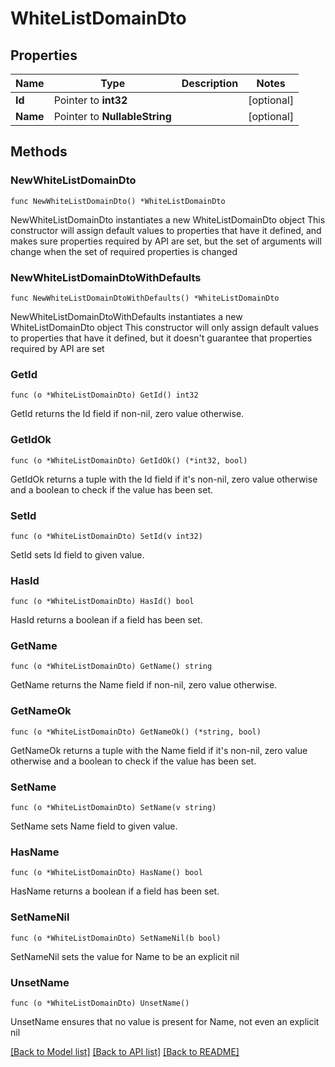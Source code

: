 # WhiteListDomainDto

## Properties

Name | Type | Description | Notes
------------ | ------------- | ------------- | -------------
**Id** | Pointer to **int32** |  | [optional] 
**Name** | Pointer to **NullableString** |  | [optional] 

## Methods

### NewWhiteListDomainDto

`func NewWhiteListDomainDto() *WhiteListDomainDto`

NewWhiteListDomainDto instantiates a new WhiteListDomainDto object
This constructor will assign default values to properties that have it defined,
and makes sure properties required by API are set, but the set of arguments
will change when the set of required properties is changed

### NewWhiteListDomainDtoWithDefaults

`func NewWhiteListDomainDtoWithDefaults() *WhiteListDomainDto`

NewWhiteListDomainDtoWithDefaults instantiates a new WhiteListDomainDto object
This constructor will only assign default values to properties that have it defined,
but it doesn't guarantee that properties required by API are set

### GetId

`func (o *WhiteListDomainDto) GetId() int32`

GetId returns the Id field if non-nil, zero value otherwise.

### GetIdOk

`func (o *WhiteListDomainDto) GetIdOk() (*int32, bool)`

GetIdOk returns a tuple with the Id field if it's non-nil, zero value otherwise
and a boolean to check if the value has been set.

### SetId

`func (o *WhiteListDomainDto) SetId(v int32)`

SetId sets Id field to given value.

### HasId

`func (o *WhiteListDomainDto) HasId() bool`

HasId returns a boolean if a field has been set.

### GetName

`func (o *WhiteListDomainDto) GetName() string`

GetName returns the Name field if non-nil, zero value otherwise.

### GetNameOk

`func (o *WhiteListDomainDto) GetNameOk() (*string, bool)`

GetNameOk returns a tuple with the Name field if it's non-nil, zero value otherwise
and a boolean to check if the value has been set.

### SetName

`func (o *WhiteListDomainDto) SetName(v string)`

SetName sets Name field to given value.

### HasName

`func (o *WhiteListDomainDto) HasName() bool`

HasName returns a boolean if a field has been set.

### SetNameNil

`func (o *WhiteListDomainDto) SetNameNil(b bool)`

 SetNameNil sets the value for Name to be an explicit nil

### UnsetName
`func (o *WhiteListDomainDto) UnsetName()`

UnsetName ensures that no value is present for Name, not even an explicit nil

[[Back to Model list]](../README.md#documentation-for-models) [[Back to API list]](../README.md#documentation-for-api-endpoints) [[Back to README]](../README.md)


